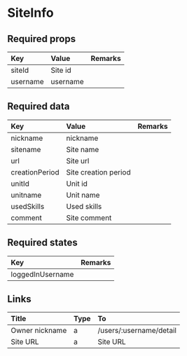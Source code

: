 # SiteInfo

## Required props

| Key | Value | Remarks |
| :--- | :--- | :--- |
| siteId | Site id |  |
| username | username |  |

## Required data

| Key | Value | Remarks |
| :--- | :--- | :--- |
| nickname | nickname |  |
| sitename | Site name |  |
| url | Site url |  |
| creationPeriod | Site creation period |  |
| unitId | Unit id |  |
| unitname | Unit name |  |
| usedSkills | Used skills |  |
| comment | Site comment |  |

## Required states

| Key | Remarks |
| :--- | :--- |
| loggedInUsername |  |

## Links

| Title | Type | To |
| :--- | :--- | :--- |
| Owner nickname | a | /users/:username/detail |
| Site URL | a | Site URL |

